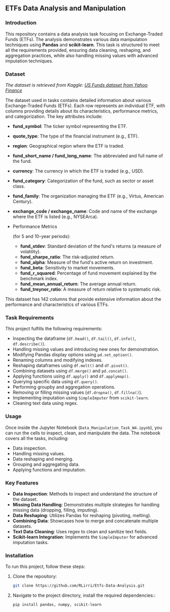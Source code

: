

## **ETFs Data Analysis and Manipulation**
### **Introduction**
This repository contains a data analysis task focusing on Exchange-Traded Funds (ETFs). The analysis demonstrates various data manipulation techniques using **Pandas** and **scikit-learn**. This task is structured to meet all the requirements provided, ensuring data cleaning, reshaping, and aggregation practices, while also handling missing values with advanced imputation techniques.

### **Dataset**
*The dataset is retrieved from Kaggle: [US Funds dataset from Yahoo Finance](https://www.kaggle.com/datasets/stefanoleone992/mutual-funds-and-etfs)*


The dataset used in tasks contains detailed information about various Exchange-Traded Funds (ETFs). Each row represents an individual ETF, with columns providing details about its characteristics, performance metrics, and categorization. The key attributes include:

- **fund_symbol**: The ticker symbol representing the ETF.
- **quote_type**: The type of the financial instrument (e.g., ETF).
- **region**: Geographical region where the ETF is traded.
- **fund_short_name / fund_long_name**: The abbreviated and full name of the fund.
- **currency**: The currency in which the ETF is traded (e.g., USD).
- **fund_category**: Categorization of the fund, such as sector or asset class.
- **fund_family**: The organization managing the ETF (e.g., Virtus, American Century).
- **exchange_code / exchange_name**: Code and name of the exchange where the ETF is listed (e.g., NYSEArca).
- Performance Metrics

   (for 5 and 10-year periods):

  - **fund_stdev**: Standard deviation of the fund's returns (a measure of volatility).
  - **fund_sharpe_ratio**: The risk-adjusted return.
  - **fund_alpha**: Measure of the fund's active return on investment.
  - **fund_beta**: Sensitivity to market movements.
  - **fund_r_squared**: Percentage of fund movement explained by the benchmark index.
  - **fund_mean_annual_return**: The average annual return.
  - **fund_treynor_ratio**: A measure of return relative to systematic risk.

This dataset has 142 columns that provide extensive information about the performance and characteristics of various ETFs.

### **Task Requirements**
This project fulfills the following requirements:
- Inspecting the dataframe (`df.head()`, `df.tail()`, `df.info()`, `df.describe()`).
- Handling missing values and introducing new ones for demonstration.
- Modifying Pandas display options using `pd.set_option()`.
- Renaming columns and modifying indexes.
- Reshaping dataframes using `df.melt()` and `df.pivot()`.
- Combining datasets using `df.merge()` and `pd.concat()`.
- Applying functions using `df.apply()` and `df.applymap()`.
- Querying specific data using `df.query()`.
- Performing groupby and aggregation operations.
- Removing or filling missing values (`df.dropna()`, `df.fillna()`).
- Implementing imputation using `SimpleImputer` from `scikit-learn`.
- Cleaning text data using regex.


### **Usage**
Once inside the Jupyter Notebook (`Data_Manipulation_Task_W4.ipynb`), you can run the cells to inspect, clean, and manipulate the data. The notebook covers all the tasks, including:
- Data inspection.
- Handling missing values.
- Data reshaping and merging.
- Grouping and aggregating data.
- Applying functions and imputation.

### **Key Features**
- **Data Inspection**: Methods to inspect and understand the structure of the dataset.
- **Missing Data Handling**: Demonstrates multiple strategies for handling missing data (dropping, filling, imputing).
- **Data Reshaping**: Utilizes Pandas for reshaping (pivoting, melting).
- **Combining Data**: Showcases how to merge and concatenate multiple datasets.
- **Text Data Cleaning**: Uses regex to clean and sanitize text fields.
- **Scikit-learn Integration**: Implements the `SimpleImputer` for advanced imputation tasks.

### **Installation**
To run this project, follow these steps:

1. Clone the repository:
   ```bash
   git clone https://github.com/RLirri/Etfs-Data-Analysis.git
   ```

2. Navigate to the project directory, install the required dependencies::

   ```bash
   pip install pandas, numpy, scikit-learn
   ```
